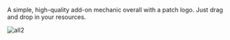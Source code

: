 A simple, high-quality add-on mechanic overall with a patch logo. Just drag and drop in your resources. 

![all2](https://github.com/user-attachments/assets/6e98e216-3fcc-467e-a801-a23b8e28acdb)

